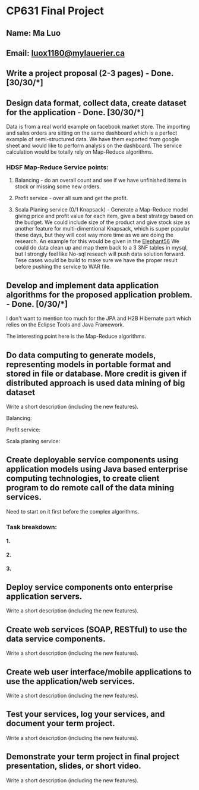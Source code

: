 # CP631 Final Project

## Name: Ma Luo
## Email: luox1180@mylauerier.ca

## Write a project proposal (2-3 pages) - Done. [30/30/*]

## Design data format, collect data, create dataset for the application - Done. [30/30/*]

Data is from a real world example on facebook market store.  The importing and sales orders are sitting on the same dashboard which is a perfect example of semi-structured data.  We have them exported from google sheet and would like to perform analysis on the dashboard.  The service calculation would be totally rely on Map-Reduce algorithms.

### HDSF Map-Reduce Service points:

1. Balancing - do an overall count and see if we have unfinished items in stock or missing some new orders.

2. Profit service - over all sum and get the profit.

3. Scala Planing service (0/1 Knapsack) - Generate a Map-Reduce model giving price and profit value for each item, give a best strategy based on the budget.  We could include size of the product and give stock size as another feature for multi-dimentional Knapsack, which is super popular these days, but they will cost way more time as we are doing the research.  An example for this would be given in the [Elephant56](https://github.com/pasqualesalza/elephant56) We could do data clean up and map them back to a 3 3NF tables in mysql, but I strongly feel like No-sql reseach will push data solution forward.  Tese cases would be build to make sure we have the proper result before pushing the service to WAR file.

## Develop and implement data application algorithms for the proposed application problem. - Done. [0/30/*]

I don't want to mention too much for the JPA and H2B Hibernate part which relies on the Eclipse Tools and Java Framework.

The interesting point here is the Map-Reduce algorithms.

## Do data computing to generate models, representing models in portable format and stored in file or database. More credit is given if distributed approach is used data mining of big dataset

Write a short description (including the new features).

Balancing:

Profit service:

Scala planing service:

## Create deployable service components using application models using Java based enterprise computing technologies, to create client program to do remote call of the data mining services.

Need to start on it first before the complex algorithms.

### Task breakdown:

#### 1.
#### 2.
#### 3.

## Deploy service components onto enterprise application servers.

Write a short description (including the new features).

## Create web services (SOAP, RESTful) to use the data service components.

Write a short description (including the new features).

## Create web user interface/mobile applications to use the application/web services.

Write a short description (including the new features).

## Test your services, log your services, and document your term project.

Write a short description (including the new features).

## Demonstrate your term project in final project presentation, slides, or short video.

Write a short description (including the new features).
